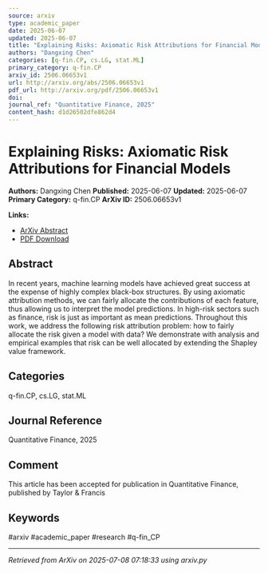 ```yaml
---
source: arxiv
type: academic_paper
date: 2025-06-07
updated: 2025-06-07
title: "Explaining Risks: Axiomatic Risk Attributions for Financial Models"
authors: "Dangxing Chen"
categories: [q-fin.CP, cs.LG, stat.ML]
primary_category: q-fin.CP
arxiv_id: 2506.06653v1
url: http://arxiv.org/abs/2506.06653v1
pdf_url: http://arxiv.org/pdf/2506.06653v1
doi:
journal_ref: "Quantitative Finance, 2025"
content_hash: d1d26502dfe862d4
---
```


# Explaining Risks: Axiomatic Risk Attributions for Financial Models

**Authors:** Dangxing Chen
**Published:** 2025-06-07
**Updated:** 2025-06-07
**Primary Category:** q-fin.CP
**ArXiv ID:** 2506.06653v1

**Links:**
- [ArXiv Abstract](http://arxiv.org/abs/2506.06653v1)
- [PDF Download](http://arxiv.org/pdf/2506.06653v1)


## Abstract

In recent years, machine learning models have achieved great success at the
expense of highly complex black-box structures. By using axiomatic attribution
methods, we can fairly allocate the contributions of each feature, thus
allowing us to interpret the model predictions. In high-risk sectors such as
finance, risk is just as important as mean predictions. Throughout this work,
we address the following risk attribution problem: how to fairly allocate the
risk given a model with data? We demonstrate with analysis and empirical
examples that risk can be well allocated by extending the Shapley value
framework.

## Categories

q-fin.CP, cs.LG, stat.ML

## Journal Reference

Quantitative Finance, 2025


## Comment

This article has been accepted for publication in Quantitative
  Finance, published by Taylor & Francis


## Keywords

#arxiv #academic_paper #research #q-fin_CP

---
*Retrieved from ArXiv on 2025-07-08 07:18:33 using arxiv.py*

